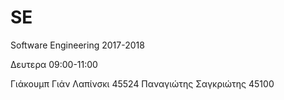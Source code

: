 # SE
Software Engineering 2017-2018

Δευτερα 09:00-11:00

Γιάκουμπ Γιάν Λαπίνσκι 45524
Παναγιώτης Σαγκριώτης 45100
